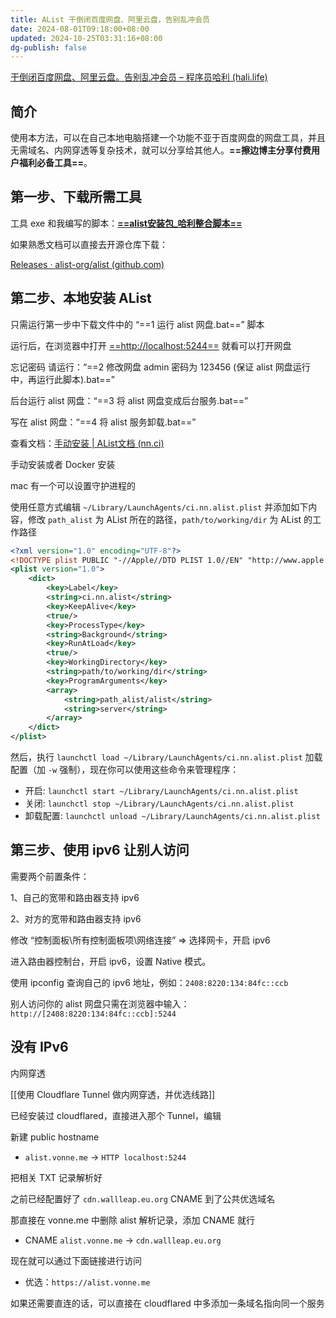 ```yaml
---
title: AList 干倒闭百度网盘、阿里云盘，告别乱冲会员
date: 2024-08-01T09:18:00+08:00
updated: 2024-10-25T03:31:16+08:00
dg-publish: false
---
```


[干倒闭百度网盘、阿里云盘。告别乱冲会员 – 程序员哈利 (hali.life)](https://hali.life/?p=590)

## 简介

使用本方法，可以在自己本地电脑搭建一个功能不亚于百度网盘的网盘工具，并且无需域名、内网穿透等复杂技术，就可以分享给其他人。**==擦边博主分享付费用户福利必备工具==**。

## 第一步、下载所需工具

工具 exe 和我编写的脚本：[**==alist安装包_哈利整合脚本==**](https://pan.quark.cn/s/b37410d1b4f4)

如果熟悉文档可以直接去开源仓库下载：

[Releases · alist-org/alist (github.com)](https://github.com/alist-org/alist/releases)

## 第二步、本地安装 AList

只需运行第一步中下载文件中的 “==1 运行 alist 网盘.bat==” 脚本

运行后，在浏览器中打开 [==http://localhost:5244==](http://localhost:5244/) 就看可以打开网盘

忘记密码 请运行：“==2 修改网盘 admin 密码为 123456 (保证 alist 网盘运行中，再运行此脚本).bat==”

后台运行 alist 网盘：“==3 将 alist 网盘变成后台服务.bat==”

写在 alist 网盘：“==4 将 alist 服务卸载.bat==”

查看文档：[手动安装 | AList文档 (nn.ci)](https://alist.nn.ci/zh/guide/install/manual.html)

手动安装或者 Docker 安装

mac 有一个可以设置守护进程的

使用任意方式编辑 `~/Library/LaunchAgents/ci.nn.alist.plist` 并添加如下内容，修改 `path_alist` 为 AList 所在的路径，`path/to/working/dir` 为 AList 的工作路径

```xml
<?xml version="1.0" encoding="UTF-8"?>
<!DOCTYPE plist PUBLIC "-//Apple//DTD PLIST 1.0//EN" "http://www.apple.com/DTDs/PropertyList-1.0.dtd">
<plist version="1.0">
    <dict>
        <key>Label</key>
        <string>ci.nn.alist</string>
        <key>KeepAlive</key>
        <true/>
        <key>ProcessType</key>
        <string>Background</string>
        <key>RunAtLoad</key>
        <true/>
        <key>WorkingDirectory</key>
        <string>path/to/working/dir</string>
        <key>ProgramArguments</key>
        <array>
            <string>path_alist/alist</string>
            <string>server</string>
        </array>
    </dict>
</plist>
```

然后，执行 `launchctl load ~/Library/LaunchAgents/ci.nn.alist.plist` 加载配置（加 `-w` 强制），现在你可以使用这些命令来管理程序：

- 开启: `launchctl start ~/Library/LaunchAgents/ci.nn.alist.plist`
- 关闭: `launchctl stop ~/Library/LaunchAgents/ci.nn.alist.plist`
- 卸载配置: `launchctl unload ~/Library/LaunchAgents/ci.nn.alist.plist`

## 第三步、使用 ipv6 让别人访问

需要两个前置条件：

1、自己的宽带和路由器支持 ipv6

2、对方的宽带和路由器支持 ipv6

修改 “控制面板\所有控制面板项\网络连接” => 选择网卡，开启 ipv6

进入路由器控制台，开启 ipv6，设置 Native 模式。

使用 ipconfig 查询自己的 ipv6 地址，例如：`2408:8220:134:84fc::ccb`

别人访问你的 alist 网盘只需在浏览器中输入：`http://[2408:8220:134:84fc::ccb]:5244`

## 没有 IPv6

内网穿透

[[使用 Cloudflare Tunnel 做内网穿透，并优选线路]]

已经安装过 cloudflared，直接进入那个 Tunnel，编辑

新建 public hostname

- `alist.vonne.me` → `HTTP localhost:5244`

把相关 TXT 记录解析好

之前已经配置好了 `cdn.wallleap.eu.org` CNAME 到了公共优选域名

那直接在 vonne.me 中删除 alist 解析记录，添加 CNAME 就行

- CNAME `alist.vonne.me` → `cdn.wallleap.eu.org`

现在就可以通过下面链接进行访问

- 优选：`https://alist.vonne.me`

如果还需要直连的话，可以直接在 cloudflared 中多添加一条域名指向同一个服务
